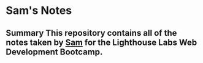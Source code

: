 # Sam's Notes



## Summary This repository contains all of the notes taken by [Sam](https://github.com/SamV94/lighthouse-web-notes) for the Lighthouse Labs Web Development Bootcamp.
